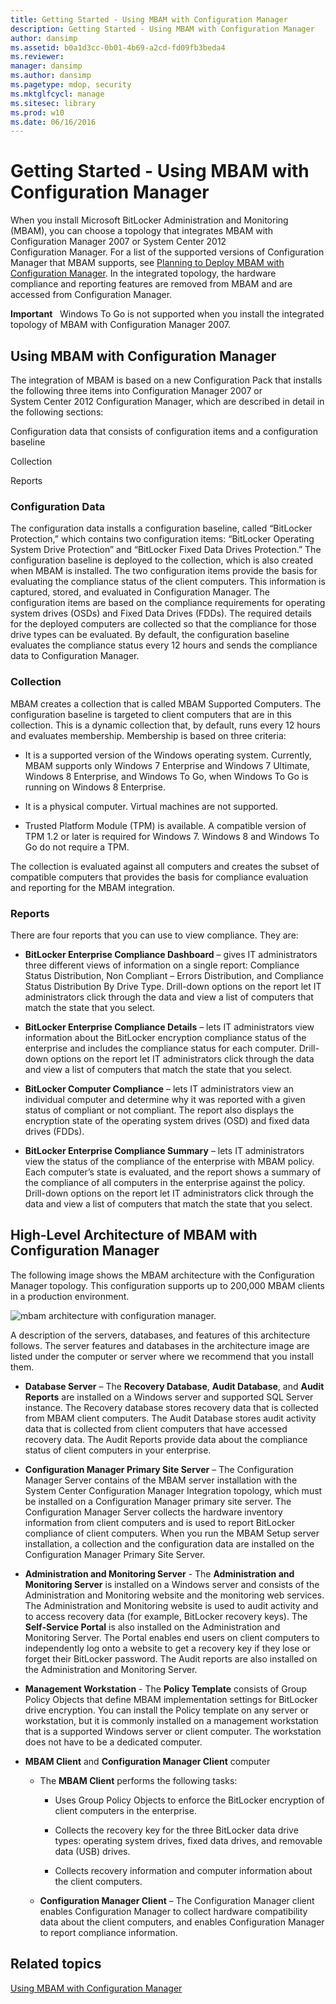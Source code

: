 ```yaml
---
title: Getting Started - Using MBAM with Configuration Manager
description: Getting Started - Using MBAM with Configuration Manager
author: dansimp
ms.assetid: b0a1d3cc-0b01-4b69-a2cd-fd09fb3beda4
ms.reviewer: 
manager: dansimp
ms.author: dansimp
ms.pagetype: mdop, security
ms.mktglfcycl: manage
ms.sitesec: library
ms.prod: w10
ms.date: 06/16/2016
---
```



# Getting Started - Using MBAM with Configuration Manager


When you install Microsoft BitLocker Administration and Monitoring (MBAM), you can choose a topology that integrates MBAM with Configuration Manager 2007 or System Center 2012 Configuration Manager. For a list of the supported versions of Configuration Manager that MBAM supports, see [Planning to Deploy MBAM with Configuration Manager](planning-to-deploy-mbam-with-configuration-manager-2.md). In the integrated topology, the hardware compliance and reporting features are removed from MBAM and are accessed from Configuration Manager.

**Important**  
Windows To Go is not supported when you install the integrated topology of MBAM with Configuration Manager 2007.

 

## Using MBAM with Configuration Manager


The integration of MBAM is based on a new Configuration Pack that installs the following three items into Configuration Manager 2007 or System Center 2012 Configuration Manager, which are described in detail in the following sections:

Configuration data that consists of configuration items and a configuration baseline

Collection

Reports

### Configuration Data

The configuration data installs a configuration baseline, called “BitLocker Protection,” which contains two configuration items: “BitLocker Operating System Drive Protection” and “BitLocker Fixed Data Drives Protection.” The configuration baseline is deployed to the collection, which is also created when MBAM is installed. The two configuration items provide the basis for evaluating the compliance status of the client computers. This information is captured, stored, and evaluated in Configuration Manager. The configuration items are based on the compliance requirements for operating system drives (OSDs) and Fixed Data Drives (FDDs). The required details for the deployed computers are collected so that the compliance for those drive types can be evaluated. By default, the configuration baseline evaluates the compliance status every 12 hours and sends the compliance data to Configuration Manager.

### Collection

MBAM creates a collection that is called MBAM Supported Computers. The configuration baseline is targeted to client computers that are in this collection. This is a dynamic collection that, by default, runs every 12 hours and evaluates membership. Membership is based on three criteria:

-   It is a supported version of the Windows operating system. Currently, MBAM supports only Windows 7 Enterprise and Windows 7 Ultimate, Windows 8 Enterprise, and Windows To Go, when Windows To Go is running on Windows 8 Enterprise.

-   It is a physical computer. Virtual machines are not supported.

-   Trusted Platform Module (TPM) is available. A compatible version of TPM 1.2 or later is required for Windows 7. Windows 8 and Windows To Go do not require a TPM.

The collection is evaluated against all computers and creates the subset of compatible computers that provides the basis for compliance evaluation and reporting for the MBAM integration.

### Reports

There are four reports that you can use to view compliance. They are:

-   **BitLocker Enterprise Compliance Dashboard** – gives IT administrators three different views of information on a single report: Compliance Status Distribution, Non Compliant – Errors Distribution, and Compliance Status Distribution By Drive Type. Drill-down options on the report let IT administrators click through the data and view a list of computers that match the state that you select.

-   **BitLocker Enterprise Compliance Details** – lets IT administrators view information about the BitLocker encryption compliance status of the enterprise and includes the compliance status for each computer. Drill-down options on the report let IT administrators click through the data and view a list of computers that match the state that you select.

-   **BitLocker Computer Compliance** – lets IT administrators view an individual computer and determine why it was reported with a given status of compliant or not compliant. The report also displays the encryption state of the operating system drives (OSD) and fixed data drives (FDDs).

-   **BitLocker Enterprise Compliance Summary** – lets IT administrators view the status of the compliance of the enterprise with MBAM policy. Each computer’s state is evaluated, and the report shows a summary of the compliance of all computers in the enterprise against the policy. Drill-down options on the report let IT administrators click through the data and view a list of computers that match the state that you select.

## High-Level Architecture of MBAM with Configuration Manager


The following image shows the MBAM architecture with the Configuration Manager topology. This configuration supports up to 200,000 MBAM clients in a production environment.

![mbam architecture with configuration manager.](images/mbam2-cmserver.gif)

A description of the servers, databases, and features of this architecture follows. The server features and databases in the architecture image are listed under the computer or server where we recommend that you install them.

-   **Database Server** – The **Recovery Database**, **Audit Database**, and **Audit Reports** are installed on a Windows server and supported SQL Server instance. The Recovery database stores recovery data that is collected from MBAM client computers. The Audit Database stores audit activity data that is collected from client computers that have accessed recovery data. The Audit Reports provide data about the compliance status of client computers in your enterprise.

-   **Configuration Manager Primary Site Server** – The Configuration Manager Server contains of the MBAM server installation with the System Center Configuration Manager Integration topology, which must be installed on a Configuration Manager primary site server. The Configuration Manager Server collects the hardware inventory information from client computers and is used to report BitLocker compliance of client computers. When you run the MBAM Setup server installation, a collection and the configuration data are installed on the Configuration Manager Primary Site Server.

-   **Administration and Monitoring Server** - The **Administration and Monitoring Server** is installed on a Windows server and consists of the Administration and Monitoring website and the monitoring web services. The Administration and Monitoring website is used to audit activity and to access recovery data (for example, BitLocker recovery keys). The **Self-Service Portal** is also installed on the Administration and Monitoring Server. The Portal enables end users on client computers to independently log onto a website to get a recovery key if they lose or forget their BitLocker password. The Audit reports are also installed on the Administration and Monitoring Server.

-   **Management Workstation** - The **Policy Template** consists of Group Policy Objects that define MBAM implementation settings for BitLocker drive encryption. You can install the Policy template on any server or workstation, but it is commonly installed on a management workstation that is a supported Windows server or client computer. The workstation does not have to be a dedicated computer.

-   **MBAM Client** and **Configuration Manager Client** computer

    -   The **MBAM Client** performs the following tasks:

        -   Uses Group Policy Objects to enforce the BitLocker encryption of client computers in the enterprise.

        -   Collects the recovery key for the three BitLocker data drive types: operating system drives, fixed data drives, and removable data (USB) drives.

        -   Collects recovery information and computer information about the client computers.

    -   **Configuration Manager Client** – The Configuration Manager client enables Configuration Manager to collect hardware compatibility data about the client computers, and enables Configuration Manager to report compliance information.

## Related topics


[Using MBAM with Configuration Manager](using-mbam-with-configuration-manager.md)

 

 





